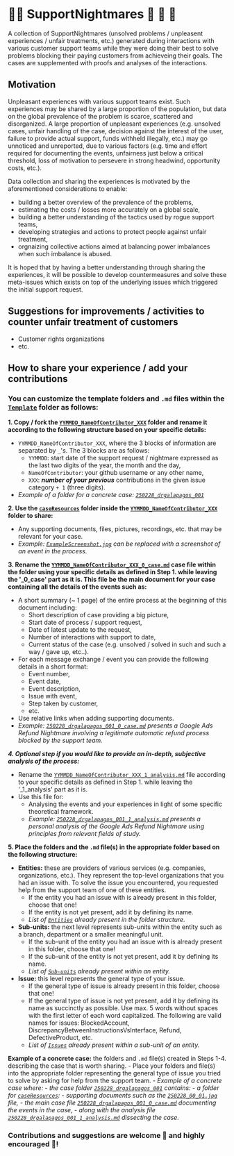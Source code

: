 # 👨‍💻 SupportNightmares 👻 🧟 🧛
A collection of SupportNightmares (unsolved problems / unpleasent experiences / unfair treatments, etc.) generated during interactions with various customer support teams while they were doing their best to solve problems blocking their paying customers from achieveing their goals. The cases are supplemented with proofs and analyses of the interactions.

## Motivation
Unpleasant experiences with various support teams exist. Such experiences may be shared by a large proportion of the population, but data on the global prevalence of the problem is scarce, scattered and disorganized. A large proportion of unpleasant experiences (e.g. unsolved cases, unfair handling of the case, decision against the interest of the user, failure to provide actual support, funds withheld illegally, etc.) may go unnoticed and unreported, due to various factors (e.g. time and effort required for documenting the events, unfairness just below a critical threshold, loss of motivation to persevere in strong headwind, opportunity costs, etc.). 

Data collection and sharing the experiences is motivated by the aforementioned considerations to enable:
- building a better overview of the prevalence of the problems,
- estimating the costs / losses more accurately on a global scale,
- building a better understanding of the tactics used by rogue support teams,
- developing strategies and actions to protect people against unfair treatment,
- orgnaizing collective actions aimed at balancing power imbalances when such imbalance is abused.

It is hoped that by having a better understanding through sharing the experiences, it will be possible to develop countermeasures and solve these meta-issues which exists on top of the underlying issues which triggered the initial support request.

## Suggestions for improvements / activities to counter unfair treatment of customers
- Customer rights organizations
- etc.

## How to share your experience / add your contributions

### You can customize the template folders and `.md` files within the [`Template`](./Template/) folder as follows:

**1. Copy / fork the [`YYMMDD_NameOfContributor_XXX`](./Template/YYMMDD_NameOfContributor_XXX) folder and rename it according to the following structure based on your specific details:**
  - `YYMMDD_NameOfContributor_XXX`, where the 3 blocks of information are separated by `_`'s. The 3 blocks are as follows:
    - `YYMMDD`: start date of the support request / nightmare expressed as the last two digits of the year, the month and the day,
    - `NameOfContributor`: your github username or any other name,
    - `XXX`: ***number of your previous*** contributions in the given issue category `+ 1` (three digits).
  - *Example of a folder for a concrete case: [`250228_drgalapagos_001`](./Entities/Google/Ads/Refund/250228_drgalapagos_001)*

**2. Use the [`caseResources`](./Template/YYMMDD_NameOfContributor_XXX/caseResources) folder inside the [`YYMMDD_NameOfContributor_XXX`](./Template/YYMMDD_NameOfContributor_XXX) folder to share:**
  - Any supporting documents, files, pictures, recordings, etc. that may be relevant for your case.
  - *Example: [`ExampleScreenshot.jpg`](./Template/YYMMDD_NameOfContributor_XXX/caseResources/ExampleScreenshot.jpg) can be replaced with a screenshot of an event in the process.*

**3. Rename the [`YYMMDD_NameOfContributor_XXX_0_case.md`](./Template/YYMMDD_NameOfContributor_XXX/YYMMDD_NameOfContributor_XXX_0_case.md) case file within the folder using your specific details as defined in Step 1. while leaving the '_0_case' part as it is. This file be the main document for your case containing all the details of the events such as:**
  - A short summary (~ 1 page) of the entire process at the beginning of this document including:
    - Short description of case providing a big picture,
    - Start date of process / support request,
    - Date of latest update to the request,
    - Number of interactions with support to date,
    - Current status of the case (e.g. unsolved / solved in such and such a way / gave up, etc..).
  - For each message exchange / event you can provide the following details in a short format:
    - Event number,
    - Event date,
    - Event description,
    - Issue with event,
    - Step taken by customer,
    - etc.
  - Use relative links when adding supporting documents.
  - *Example: [`250228_drgalapagos_001_0_case.md`](./Entities/Google/Ads/Refund/250228_drgalapagos_001/250228_drgalapagos_001_0_case.md) presents a Google Ads Refund Nightmare involving a legitimate automatic refund process blocked by the support team.*

***4. Optional step if you would like to provide an in-depth, subjective analysis of the process:***
 - Rename the [`YYMMDD_NameOfContributor_XXX_1_analysis.md`](./Template/YYMMDD_NameOfContributor_XXX/YYMMDD_NameOfContributor_XXX_1_analysis.md) file according to your specific details as defined in Step 1. while leaving the '_1_analysis' part as it is.
 - Use this file for:
   - Analysing the events and your experiences in light of some specific theoretical framework.
   - *Example: [`250228_drgalapagos_001_1_analysis.md`](./Entities/Google/Ads/Refund/250228_drgalapagos_001/250228_drgalapagos_001_1_analysis.md) presents a personal analysis of the Google Ads Refund Nightmare using principles from relevant fields of study.*

**5. Place the folders and the `.md` file(s) in the appropriate folder based on the following structure:**
  - **Entities:** these are providers of various services (e.g. companies, organizations, etc.). They represent the top-level organizations that you had an issue with. To solve the issue you encountered, you requested help from the support team of one of these entities.
    - If the entity you had an issue with is already present in this folder, choose that one!
    - If the entity is not yet present, add it by defining its name.
    - *List of [`Entities`](./Entities) already present in the folder structure.*
  - **Sub-units:** the next level represents sub-units within the entity such as a branch, department or a smaller meaningful unit.
    - If the sub-unit of the entity you had an issue with is already present in this folder, choose that one!
    - If the sub-unit of the entity is not yet present, add it by defining its name.
    - *List of [`Sub-units`](./Entities/Google) already present within an entity.*
  - **Issue:** this level represents the general type of your issue.
    - If the general type of issue is already present in this folder, choose that one!
    - If the general type of issue is not yet present, add it by defining its name as succinctly as possible. Use max. 5 words without spaces with the first letter of each word capitalized. The following are valid names for issues: BlockedAccount, DiscrepancyBetweenInstructionsVsInterface, Refund, DefectiveProduct, etc.
    - *List of [`Issues`](./Entities/Google/Ads) already present within a sub-unit of an entity.*

**Example of a concrete case:** the folders and `.md` file(s) created in Steps 1-4. describing the case that is worth sharing.
    - Place your folders and file(s) into the appropriate folder representing the general type of issue you tried to solve by asking for help from the support team.
    - *Example of a concrete case where:*
       - *the case folder [`250228_drgalapagos_001`](./Entities/Google/Ads/Refund/250228_drgalapagos_001) contains:*
          - *a folder for [`caseResources`](./Entities/Google/Ads/Refund/250228_drgalapagos_001/caseResources):*
             - *supporting documents such as the [`250228_00_01.jpg`](./Entities/Google/Ads/Refund/250228_drgalapagos_001/caseResources/250228_00_01.jpg) file,*
          - *the main case file [`250228_drgalapagos_001_0_case.md`](./Entities/Google/Ads/Refund/250228_drgalapagos_001/250228_drgalapagos_001_0_case.md) documenting the events in the case,*
          - *along with the analysis file [`250228_drgalapagos_001_1_analysis.md`](./Entities/Google/Ads/Refund/250228_drgalapagos_001/250228_drgalapagos_001_1_analysis.md) dissecting the case.*

### Contributions and suggestions are welcome 🙌 and highly encouraged 💪!












